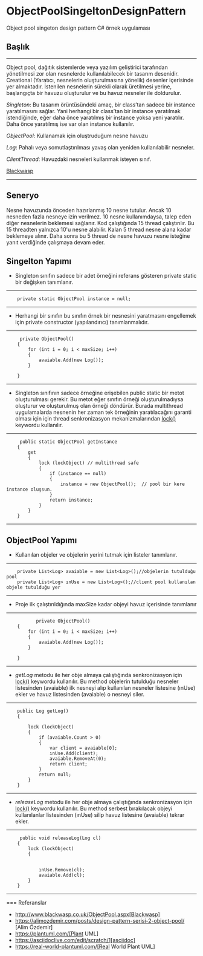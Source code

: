 # ObjectPoolSingeltonDesignPattern

Object pool singeton design pattern C# örnek uygulaması



## Başlık 

____
Object pool,  dağıtık sistemlerde veya yazılım geliştirici tarafından
yönetilmesi zor olan nesnelerde  kullanılabilecek bir tasarım desenidir.
Creational (Yaratıcı, nesnelerin oluşturulmasına yönelik) desenler
içerisinde yer almaktadır. İstenilen nesnelerin sürekli olarak üretilmesi yerine, 
 başlangıçta bir havuzu oluşturulur ve bu havuz nesneler ile doldurulur.

*_Singleton_*: Bu tasarım örüntüsündeki amaç, 
bir class’tan sadece bir instance yaratılmasını sağlar.
Yani herhangi bir class’tan bir instance yaratılmak istendiğinde,
eğer daha önce yaratılmış bir instance yoksa yeni yaratılır.
 Daha önce yaratılmış ise var olan instance kullanılır.

*_ObjectPool_*: Kullanamak için oluştruduğum nesne havuzu 

*_Log_*: Pahalı veya somutlaştırılması yavaş olan yeniden kullanılabilir nesneler.

*_ClientThread_*: Havuzdaki nesneleri kullanmak isteyen sınıf.

[Blackwasp](http://www.blackwasp.co.uk/ObjectPool.aspx)
____
## Seneryo
Nesne havuzunda önceden hazırlanmış 10 nesne tutulur.
Ancak 10 nesneden  fazla nesneye izin verilmez. 10 nesne kullanımdaysa,
talep eden diğer nesnelerin beklemesi sağlanır. Kod çalıştığında 15 thread çalıştırılır. Bu 15 threadten yalnızca 10'u nesne alabilir.
Kalan 5 thread nesne alana kadar beklemeye alınır. Daha sonra bu 5 thread de nesne havuzu nesne isteğine yanıt verdiğinde çalışmaya devam eder.

## Singelton Yapımı


* Singleton sınıfın sadece bir adet örneğini
referans gösteren private static bir değişken
tanımlanır.


-----------------
        private static ObjectPool instance = null;

-----------------

* Herhangi bir sınıfın bu
sınıfın örnek bir nesnesini yaratmasını
engellemek için private constructor (yapılandırıcı) tanımlanmalıdır.

-----------------
         private ObjectPool()
        {
            for (int i = 0; i < maxSize; i++)
            {
                avaiable.Add(new Log());
            }

        }

-----------------

* Singleton sınıfının sadece örneğine
erişebilen public static bir metot oluşturulması
gerekir. Bu metot eğer sınıfın örneği
oluşturulmadıysa oluşturur ve oluşturulmuş olan
örneği döndürür. Burada multithread uygulamalarda nesnenin her
zaman tek örneğinin yaratılacağını garanti
olması için  için thread
senkronizasyon mekanizmalarından [lock()](https://docs.microsoft.com/en-us/dotnet/csharp/language-reference/statements/lock) keywordu kullanılır.

-----------------
         public static ObjectPool getInstance
        {
            get
            {
                lock (lockObject) // multithread safe 
                {
                    if (instance == null)
                    {
                        instance = new ObjectPool();  // pool bir kere instance oluşsun.
                    }
                    return instance;
                }
            }
        }
-----------------

## ObjectPool Yapımı


* Kullanılan objeler ve objelerin yerini tutmak için listeler tanımlanır.

-----------------
        private List<Log> avaiable = new List<Log>();//objelerin tutulduğu pool
        private List<Log> ınUse = new List<Log>();//clıent pool kullanılan objele tutulduğu yer

-----------------

* Proje ilk çalıştırıldığında maxSize kadar objeyi havuz içerisinde tanımlanır

-----------------
               private ObjectPool()
        {
            for (int i = 0; i < maxSize; i++)
            {
                avaiable.Add(new Log());
            }

        }

-----------------

* *getLog* metodu ile her obje almaya çalıştığında senkronizasyon için [lock()](https://docs.microsoft.com/en-us/dotnet/csharp/language-reference/statements/lock) keywordu kullanılır. Bu method objelerin tutulduğu nesneler listesinden (avaiable) ilk nesneyi alıp kullanılan nesneler listesine (ınUse) ekler ve havuz listesinden (avaiable) o nesneyi siler.

-----------------
        public Log getLog()
        {

            lock (lockObject)
            {
                if (avaiable.Count > 0)
                {
                    var client = avaiable[0];
                    ınUse.Add(client);
                    avaiable.RemoveAt(0);
                    return client;
                }
                return null;
            }
        }
-----------------

* *releaseLog* metodu ile her obje almaya çalıştığında senkronizasyon için [lock()](https://docs.microsoft.com/en-us/dotnet/csharp/language-reference/statements/lock) keywordu kullanılır. Bu method serbest bırakılacak objeyi kullanılanlar listesinden (ınUse) silip havuz listesine (avaiable) tekrar ekler.

-----------------
         public void releaseLog(Log cl)
        {
            lock (lockObject)
            {


                ınUse.Remove(cl);
                avaiable.Add(cl);
            }
        }
-----------------


=== Referanslar

* http://www.blackwasp.co.uk/ObjectPool.aspx[Blackwasp]
* https://alimozdemir.com/posts/design-pattern-serisi-2-object-pool/ [Alim
Özdemir]
* https://plantuml.com/[Plant UML]
* https://asciidoclive.com/edit/scratch/1[asciidoc]
* https://real-world-plantuml.com/[Real World Plant UML]
